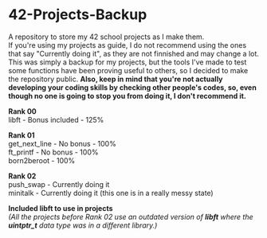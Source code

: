 # 42-Projects-Backup
A repository to store my 42 school projects as I make them.  
If you're using my projects as guide, I do not recommend using the ones that say "Currently doing it", as they are not finnished and may change a lot. This was simply a backup for my projects, but the tools I've made to test some functions have been proving useful to others, so I decided to make the repository public. **Also, keep in mind that you're not actually developing your coding skills by checking other people's codes, so, even though no one is going to stop you from doing it, I don't recommend it.**  

**Rank 00**  
libft - Bonus included - 125%  

**Rank 01**  
get_next_line - No bonus - 100%  
ft_printf - No bonus - 100%  
born2beroot - 100%

**Rank 02**  
push_swap - Currently doing it  
minitalk - Currently doing it (this one is in a really messy state)  

**Included libft to use in projects**  
*(All the projects before Rank 02 use an outdated version of **libft** where the **uintptr_t** data type was in a different library.)*  
